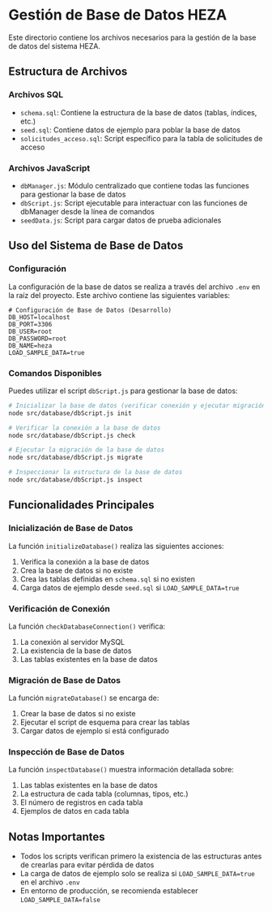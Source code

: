 # Gestión de Base de Datos HEZA

Este directorio contiene los archivos necesarios para la gestión de la base de datos del sistema HEZA.

## Estructura de Archivos

### Archivos SQL

- `schema.sql`: Contiene la estructura de la base de datos (tablas, índices, etc.)
- `seed.sql`: Contiene datos de ejemplo para poblar la base de datos
- `solicitudes_acceso.sql`: Script específico para la tabla de solicitudes de acceso

### Archivos JavaScript

- `dbManager.js`: Módulo centralizado que contiene todas las funciones para gestionar la base de datos
- `dbScript.js`: Script ejecutable para interactuar con las funciones de dbManager desde la línea de comandos
- `seedData.js`: Script para cargar datos de prueba adicionales

## Uso del Sistema de Base de Datos

### Configuración

La configuración de la base de datos se realiza a través del archivo `.env` en la raíz del proyecto. Este archivo contiene las siguientes variables:

```
# Configuración de Base de Datos (Desarrollo)
DB_HOST=localhost
DB_PORT=3306
DB_USER=root
DB_PASSWORD=root
DB_NAME=heza
LOAD_SAMPLE_DATA=true
```

### Comandos Disponibles

Puedes utilizar el script `dbScript.js` para gestionar la base de datos:

```bash
# Inicializar la base de datos (verificar conexión y ejecutar migración)
node src/database/dbScript.js init

# Verificar la conexión a la base de datos
node src/database/dbScript.js check

# Ejecutar la migración de la base de datos
node src/database/dbScript.js migrate

# Inspeccionar la estructura de la base de datos
node src/database/dbScript.js inspect
```

## Funcionalidades Principales

### Inicialización de Base de Datos

La función `initializeDatabase()` realiza las siguientes acciones:

1. Verifica la conexión a la base de datos
2. Crea la base de datos si no existe
3. Crea las tablas definidas en `schema.sql` si no existen
4. Carga datos de ejemplo desde `seed.sql` si `LOAD_SAMPLE_DATA=true`

### Verificación de Conexión

La función `checkDatabaseConnection()` verifica:

1. La conexión al servidor MySQL
2. La existencia de la base de datos
3. Las tablas existentes en la base de datos

### Migración de Base de Datos

La función `migrateDatabase()` se encarga de:

1. Crear la base de datos si no existe
2. Ejecutar el script de esquema para crear las tablas
3. Cargar datos de ejemplo si está configurado

### Inspección de Base de Datos

La función `inspectDatabase()` muestra información detallada sobre:

1. Las tablas existentes en la base de datos
2. La estructura de cada tabla (columnas, tipos, etc.)
3. El número de registros en cada tabla
4. Ejemplos de datos en cada tabla

## Notas Importantes

- Todos los scripts verifican primero la existencia de las estructuras antes de crearlas para evitar pérdida de datos
- La carga de datos de ejemplo solo se realiza si `LOAD_SAMPLE_DATA=true` en el archivo `.env`
- En entorno de producción, se recomienda establecer `LOAD_SAMPLE_DATA=false`
